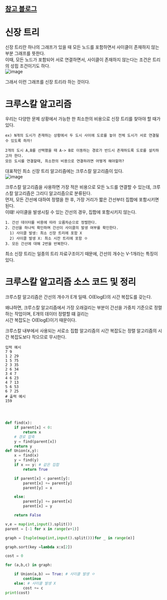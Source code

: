 [참고 블로그](https://www.weeklyps.com/entry/%ED%81%AC%EB%A3%A8%EC%8A%A4%EC%B9%BC-%EC%95%8C%EA%B3%A0%EB%A6%AC%EC%A6%98-Kruskals-algorithm#d3)
---
# 신장 트리

신장 트리란 하나의 그래프가 있을 때 모든 노드를 포함하면서 사이클이 존재하지 않는 부분 그래프를 뜻한다.  
이때, 모든 노드가 포함되어 서로 연결하면서, 사이클이 존재하지 않는다는 조건은 트리의 성힙 조건이기도 하다.  
![image](https://user-images.githubusercontent.com/87055456/146640802-c1c15799-e3c5-4e73-b428-60d9b73bd05d.png) 

그래서 이런 그래프를 신장 트리라 하는 것이다.  

# 크루스칼 알고리즘

우리는 다양한 문제 상황에서 가능한 한 최소한의 비용으로 신장 트리를 찾아야 할 때가 있다.  
```
ex) N개의 도시가 존재하는 상황에서 두 도시 사이에 도로를 놓아 전체 도시가 서로 연결될 수 있도록 하자!

2개의 도시 A,B를 선택했을 때 A-> B로 이동하는 경로가 반드시 존재하도록 도로를 설치하고자 한다.  
모든 도시를 연결할때, 최소한의 비용으로 연결하려면 어떻게 해야할까?
```
대표적인 최소 신장 트리 알고리즘에는 크루스칼 알고리즘이 있다.  
![image](https://user-images.githubusercontent.com/87055456/146640852-a31330cd-f73f-4ac4-9486-a48732e40df7.png)

크루스칼 알고리즘을 사용하면 가장 적은 비용으로 모든 노드를 연결할 수 있는데, 크루스칼 알고리즘은 그리디 알고리즘으로 분류된다.  
먼저, 모든 간선에 대하여 정렬을 한 후, 가장 거리가 짧은 간선부터 집합에 포함시키면 된다.  
이떄! 사이클을 발생시킬 수 있는 간선의 경우, 집합에 포함시키지 않는다.
```
1. 간선 데이터를 비용에 따라 오름차순으로 정렬한다.
2. 간선을 하나씩 확인하며 간선이 사이클의 발생 여부를 확인한다.
  1) 사이클 발생: 최소 신장 트리에 포함 X
  2) 사이클 발생 X: 최소 시잔 트리에 포함 ㅇ
3. 모든 간선에 대해 2번을 반복한다.
```  

최소 신장 트리는 일종의 트리 자료구조이기 때문에, 간선의 개수는 V-1개라는 특징이 있다.  

# 크루스칼 알고리즘 소스 코드 및 정리

크루스칼 알고리즘은 간선의 개수가 E개 일때. O(ElogE)의 시간 복잡도를 갖는다.  

왜냐하면, 크루스칼 알고리즘에서 가장 오래걸리는 부분이 간선을 가중치 기준으로 정렬하는 작업이며, E개의 데이터 정렬할 떄 걸리는  
시간 복잡도는 O(ElogE)이기 때문이다.  

크루스칼 내부에서 사용되는 서로소 집합 알고리즘의 시간 복잡도는 정렬 알고리즘의 시간 복잡도보다 작으므로 무시한다.
```
입력 예시
7 9
1 2 29
1 5 75
2 3 35
2 6 34
3 4 7
4 6 23
4 7 13
5 6 53
6 7 25
# 출력 예시
159
```
``` python



def find(x):
    if parent[x] < 0:
        return x
    # 경로 압축
    y = find(parent[x])
    return y
def Union(x,y):
    x = find(x)
    y = find(y)
    if x == y: # 같은 집합
        return True

    if parent[x] < parent[y]:
        parent[x] += parent[y]
        parent[y] = x

    else:
        parent[y] += parent[x]
        parent[x] = y

    return False

v,e = map(int,input().split())
parent = [-1 for x in range(v+1)]

graph = [tuple(map(int,input().split()))for _ in range(e)]

graph.sort(key =lambda x:x[2])

cost = 0

for (a,b,c) in graph:

    if Union(a,b) == True: # 사이클 발생 ㅇ
        continue
    else: # 사이클 발생 X
        cost += c
print(cost)

```
